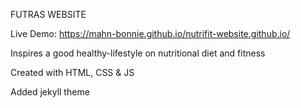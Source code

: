 FUTRAS WEBSITE

Live Demo: https://mahn-bonnie.github.io/nutrifit-website.github.io/

Inspires a good healthy-lifestyle on nutritional diet and fitness 

Created with HTML, CSS & JS

Added jekyll theme
